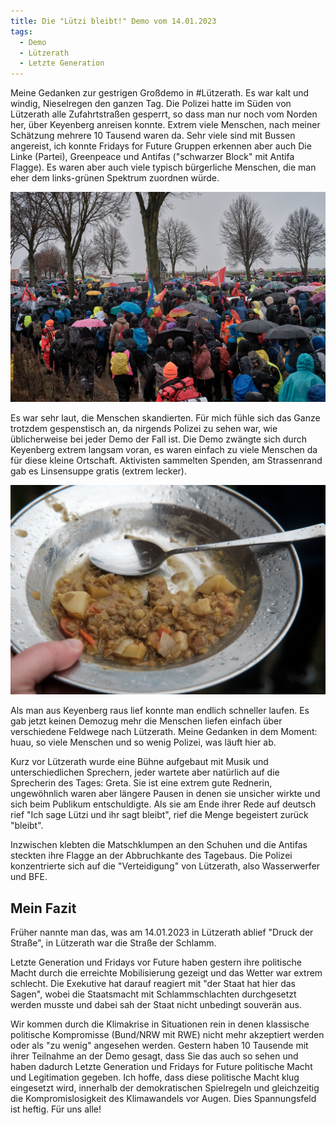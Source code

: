 ```yaml
---
title: Die "Lützi bleibt!" Demo vom 14.01.2023
tags:
  - Demo
  - Lützerath
  - Letzte Generation
---
```


Meine Gedanken zur gestrigen Großdemo in #Lützerath. Es war kalt und windig, Nieselregen den ganzen Tag. Die Polizei hatte im Süden von Lützerath alle Zufahrtstraßen gesperrt, so dass man nur noch vom Norden her, über Keyenberg anreisen konnte. Extrem viele Menschen, nach meiner Schätzung mehrere 10 Tausend waren da. Sehr viele sind mit Bussen angereist, ich konnte Fridays for Future Gruppen erkennen aber auch Die Linke (Partei), Greenpeace und Antifas ("schwarzer Block" mit Antifa Flagge). Es waren aber auch viele typisch bürgerliche Menschen, die man eher dem links-grünen Spektrum zuordnen würde.

![Demo in Keyenberg](/assets/images/luezi-bleibt-demo-2.jpg)
  
Es war sehr laut, die Menschen skandierten. Für mich fühle sich das Ganze trotzdem gespenstisch an, da nirgends Polizei zu sehen war, wie üblicherweise bei jeder Demo der Fall ist. Die Demo zwängte sich durch Keyenberg extrem langsam voran, es waren einfach zu viele Menschen da für diese kleine Ortschaft. Aktivisten sammelten Spenden, am Strassenrand gab es Linsensuppe gratis (extrem lecker).

![Super leckere Linsensuppe](/assets/images/luezi-bleibt-demo-3.jpg)
  
Als man aus Keyenberg raus lief konnte man endlich schneller laufen. Es gab jetzt keinen Demozug mehr die Menschen liefen einfach über verschiedene Feldwege nach Lützerath. Meine Gedanken in dem Moment: huau, so viele Menschen und so wenig Polizei, was läuft hier ab.  
  
Kurz vor Lützerath wurde eine Bühne aufgebaut mit Musik und unterschiedlichen Sprechern, jeder wartete aber natürlich auf die Sprecherin des Tages: Greta. Sie ist eine extrem gute Rednerin, ungewöhnlich waren aber längere Pausen in denen sie unsicher wirkte und sich beim Publikum entschuldigte. Als sie am Ende ihrer Rede auf deutsch rief "Ich sage Lützi und ihr sagt bleibt", rief die Menge begeistert zurück "bleibt".  
  
Inzwischen klebten die Matschklumpen an den Schuhen und die Antifas steckten ihre Flagge an der Abbruchkante des Tagebaus. Die Polizei konzentrierte sich auf die "Verteidigung" von Lützerath, also Wasserwerfer und BFE.

## Mein Fazit
  
Früher nannte man das, was am 14.01.2023 in Lützerath ablief "Druck der Straße", in Lützerath war die Straße der Schlamm.  
  
Letzte Generation und Fridays vor Future haben gestern ihre politische Macht durch die erreichte Mobilisierung gezeigt und das Wetter war extrem schlecht. Die Exekutive hat darauf reagiert mit "der Staat hat hier das Sagen", wobei die Staatsmacht mit Schlammschlachten durchgesetzt werden musste und dabei sah der Staat nicht unbedingt souverän aus.  
  
Wir kommen durch die Klimakrise in Situationen rein in denen klassische politische Kompromisse (Bund/NRW mit RWE) nicht mehr akzeptiert werden oder als "zu wenig" angesehen werden. Gestern haben 10 Tausende mit ihrer Teilnahme an der Demo gesagt, dass Sie das auch so sehen und haben dadurch Letzte Generation und Fridays for Future politische Macht und Legitimation gegeben. Ich hoffe, dass diese politische Macht klug eingesetzt wird, innerhalb der demokratischen Spielregeln und gleichzeitig die Kompromislosigkeit des Klimawandels vor Augen. Dies Spannungsfeld ist heftig. Für uns alle!